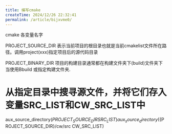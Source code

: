 ```yaml
---
title: 编写cmake
createTime: 2024/12/26 22:32:41
permalink: /article/bijxvme0/
---
```



cmake 各变量名字

PROJECT_SOURCE_DIR 表示当前项目的根目录也就是当前cmakelist文件所在路径。调用project(xxx)指定项目后的源代码目录

PROJECT_BINARY_DIR  项目的构建目录通常都在构建文件夹下(build)文件夹下 当使用Bbuild 或指定构建文件夹.

# 从指定目录中搜寻源文件，并将它们存入变量SRC_LIST和CW_SRC_LIST中
aux_source_directory(${PROJECT_SOURCE_DIR} SRC_LIST)
aux_source_directory(${PROJECT_SOURCE_DIR}/cw/src CW_SRC_LIST)
